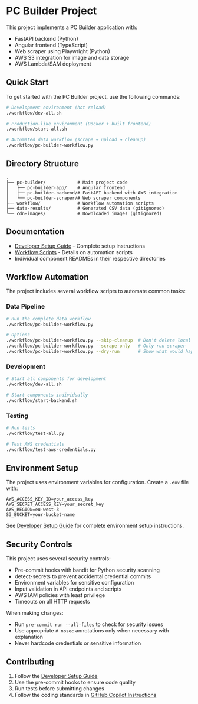 # PC Builder Project

This project implements a PC Builder application with:
- FastAPI backend (Python)
- Angular frontend (TypeScript)
- Web scraper using Playwright (Python)
- AWS S3 integration for image and data storage
- AWS Lambda/SAM deployment

## Quick Start

To get started with the PC Builder project, use the following commands:

```bash
# Development environment (hot reload)
./workflow/dev-all.sh

# Production-like environment (Docker + built frontend)
./workflow/start-all.sh

# Automated data workflow (scrape → upload → cleanup)
./workflow/pc-builder-workflow.py
```

## Directory Structure

```
.
├── pc-builder/            # Main project code
│   ├── pc-builder-app/    # Angular frontend
│   ├── pc-builder-backend/# FastAPI backend with AWS integration
│   └── pc-builder-scraper/# Web scraper components
├── workflow/              # Workflow automation scripts
├── data-results/          # Generated CSV data (gitignored)
└── cdn-images/            # Downloaded images (gitignored)
```

## Documentation

- [Developer Setup Guide](DEVELOPER_SETUP.md) - Complete setup instructions
- [Workflow Scripts](workflow/README.md) - Details on automation scripts
- Individual component READMEs in their respective directories

## Workflow Automation

The project includes several workflow scripts to automate common tasks:

### Data Pipeline

```bash
# Run the complete data workflow
./workflow/pc-builder-workflow.py

# Options
./workflow/pc-builder-workflow.py --skip-cleanup  # Don't delete local files
./workflow/pc-builder-workflow.py --scrape-only   # Only run scraper
./workflow/pc-builder-workflow.py --dry-run       # Show what would happen
```

### Development

```bash
# Start all components for development
./workflow/dev-all.sh

# Start components individually
./workflow/start-backend.sh
```

### Testing

```bash
# Run tests
./workflow/test-all.py

# Test AWS credentials
./workflow/test-aws-credentials.py
```

## Environment Setup

The project uses environment variables for configuration. Create a `.env` file with:

```
AWS_ACCESS_KEY_ID=your_access_key
AWS_SECRET_ACCESS_KEY=your_secret_key
AWS_REGION=eu-west-3
S3_BUCKET=your-bucket-name
```

See [Developer Setup Guide](DEVELOPER_SETUP.md) for complete environment setup instructions.

## Security Controls

This project uses several security controls:

- Pre-commit hooks with bandit for Python security scanning
- detect-secrets to prevent accidental credential commits
- Environment variables for sensitive configuration
- Input validation in API endpoints and scripts
- AWS IAM policies with least privilege
- Timeouts on all HTTP requests

When making changes:
- Run `pre-commit run --all-files` to check for security issues
- Use appropriate `# nosec` annotations only when necessary with explanation
- Never hardcode credentials or sensitive information

## Contributing

1. Follow the [Developer Setup Guide](DEVELOPER_SETUP.md)
2. Use the pre-commit hooks to ensure code quality
3. Run tests before submitting changes
4. Follow the coding standards in [GitHub Copilot Instructions](COPILOT_INSTRUCTIONS.md)
